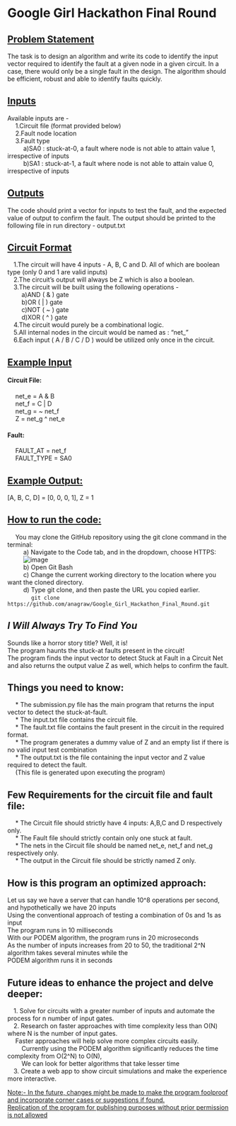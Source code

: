 # Google Girl Hackathon Final Round

## <ins>Problem Statement</ins> <br />

The task is to design an algorithm and write its code to identify the input vector required to identify the fault at a given node in a given circuit.
In a case, there would only be a single fault in the design.
The algorithm should be efficient, robust and able to identify faults quickly.

## <ins>Inputs</ins>

Available inputs are - <br />
&emsp;  1.Circuit file (format provided below) <br />
&emsp;  2.Fault node location <br />
&emsp;  3.Fault type <br />
&emsp; &emsp;   a)SA0 : stuck-at-0, a fault where node is not able to attain value 1, irrespective of inputs <br />
&emsp; &emsp;   b)SA1 : stuck-at-1, a fault where node is not able to attain value 0, irrespective of inputs <br />

## <ins>Outputs</ins> <br />
The code should print a vector for inputs to test the fault, and the expected value of output to confirm the fault.
The output should be printed to the following file in run directory - output.txt

## <ins>Circuit Format </ins>

  &emsp;1.The circuit will have 4 inputs - A, B, C and D. All of which are boolean type (only 0 and 1 are valid inputs) <br />
  &emsp;2.The circuit’s output will always be Z which is also a boolean. <br />
  &emsp;3.The circuit will be built using the following operations - <br />
    &emsp; &emsp;a)AND ( & ) gate <br />
    &emsp; &emsp;b)OR ( | ) gate <br />
    &emsp; &emsp;c)NOT ( ~ ) gate <br />
    &emsp; &emsp;d)XOR ( ^ ) gate <br />
  &emsp;4.The circuit would purely be a combinational logic. <br />
  &emsp;5.All internal nodes in the circuit would be named as : “net_<alphanumeric string>” <br />
  &emsp;6.Each input ( A / B / C / D ) would be utilized only once in the circuit. <br />

## <ins>Example Input </ins>

#### Circuit File: <br />
&emsp; net_e = A & B <br />
&emsp; net_f = C | D <br />
&emsp; net_g = ~ net_f <br />
&emsp; Z = net_g ^ net_e <br />

#### Fault: <br />
&emsp; FAULT_AT = net_f <br />
&emsp; FAULT_TYPE = SA0 <br />

## <ins> Example Output: </ins> <br />
[A, B, C, D] = [0, 0, 0, 1], Z = 1 <br />

## <ins>How to run the code: </ins>
&emsp; You may clone the GitHub repository using the git clone command in the terminal:  <br />
&emsp; &emsp; a) Navigate to the Code tab, and in the dropdown, choose HTTPS:  <br />
&emsp; &emsp; ![image](https://github.com/anagraw/Google_Girl_Hackathon_Final_Round/assets/92045291/929379b6-a5ff-49fc-afd5-f0b60c738206)  <br />
&emsp; &emsp; b) Open Git Bash  <br />
&emsp; &emsp; c) Change the current working directory to the location where you want the cloned directory.  <br />
&emsp; &emsp; d) Type git clone, and then paste the URL you copied earlier. <br />
&emsp; &emsp; &emsp;  ```git clone https://github.com/anagraw/Google_Girl_Hackathon_Final_Round.git ```

## ***I Will Always Try To Find You*** <br />

Sounds like a horror story title? Well, it is! <br />
The program haunts the stuck-at faults present in the circuit! <br />
The program finds the input vector to detect Stuck at Fault in a Circuit Net and also returns the output value Z as well, which helps to confirm the fault.<br /> 

## Things you need to know:
&emsp; * The submission.py file has the main program that returns the input vector to detect the stuck-at-fault. <br />
&emsp; * The input.txt file contains the circuit file. <br />
&emsp; * The fault.txt file contains the fault present in the circuit in the required format. <br />
&emsp; * The program generates a dummy value of Z and an empty list if there is no valid input test combination <br />
&emsp; * The output.txt is the file containing the input vector and Z value required to detect the fault. <br />
&emsp;     (This file is generated upon executing the program) <br />

## Few Requirements for the circuit file and fault file:
&emsp; * The Circuit file should strictly have 4 inputs: A,B,C and D respectively only. <br />
&emsp; * The Fault file should strictly contain only one stuck at fault. <br />
&emsp; * The nets in the Circuit file should be named net_e, net_f and net_g respectively only. <br />
&emsp; * The output in the Circuit file should be strictly named Z only. <br />


## How is this program an optimized approach:
Let us say we have a server that can handle 10^8 operations per second, and hypothetically we have 20 inputs <br />
Using the conventional approach of testing a combination of 0s and 1s as input <br />
The program runs in 10 milliseconds <br />
With our PODEM algorithm, the program runs in 20 microseconds <br />
As the number of inputs increases from 20 to 50, the traditional 2^N algorithm takes several minutes while the <br />
PODEM algorithm runs it in seconds <br />


## Future ideas to enhance the project and delve deeper:
&emsp;1. Solve for circuits with a greater number of inputs and automate the process for n number of input gates. <br />
&emsp;2. Research on faster approaches with time complexity less than O(N) where N is the number of input gates. <br />
&emsp;   Faster approaches will help solve more complex circuits easily. <br />
&emsp;&emsp; Currently using the PODEM algorithm significantly reduces the time complexity from O(2^N) to O(N), <br />
&emsp;&emsp; We can look for better algorithms that take lesser time  <br />
&emsp;3. Create a web app to show circuit simulations and make the experience more interactive. <br />





<ins> Note:- In the future, changes might be made to make the program foolproof </ins>
<ins> and incorporate corner cases or suggestions if found. </ins> <br />
<ins> Replication of the program for publishing purposes without prior permission is not allowed</ins> <br />

